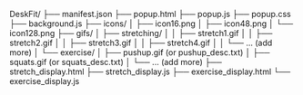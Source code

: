DeskFit/
├── manifest.json
├── popup.html
├── popup.js
├── popup.css
├── background.js
├── icons/
│   ├── icon16.png
│   ├── icon48.png
│   └── icon128.png
├── gifs/
│   ├── stretching/
│   │   ├── stretch1.gif
│   │   ├── stretch2.gif
│   │   ├── stretch3.gif
│   │   ├── stretch4.gif
│   │   └── ... (add more)
│   └── exercise/
│       ├── pushup.gif  (or pushup_desc.txt)
│       ├── squats.gif  (or squats_desc.txt)
│       └── ... (add more)
├── stretch_display.html
├── stretch_display.js
├── exercise_display.html
└── exercise_display.js


